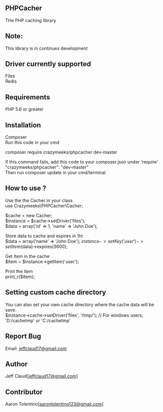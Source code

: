 ## PHPCacher
THe PHP caching library

## Note:
This library is in continues development

## Driver currently supported
Files  
Redis  

## Requirements
PHP 5.6 or greater

## Installation
Composer  
Run this code in your cmd  

composer require crazymeeks/phpcacher dev-master  
  
If this command fails, add this code to your composer.json under 'require'  
"crazymeeks/phpcacher": "dev-master"  
Then run composer update in your cmd/terminal

## How to use ?
Use the the Cacher in your class  
use Crazymeeks\PHPCacher\Cacher;

$cache = new Cacher;  
$instance = $cache->setDriver('files');  
$data = array('id' => 1, 'name' => 'John Doe');  
  
Store data to cache and expires in 1hr  
$data = array('name' => 'John Doe');
$instance->setKey('user')->setItem($data)->expires(3600);  
  
Get Item in the cache  
$item = $instance->getItem('user');  
  
Print the item  
print_r($item);

## Setting custom cache directory
You can also set your own cache directory where the cache data will be save.  
$instance->cache->setDriver('files', '/tmp/'); // For windows users, 'D:/cachetmp' or 'C:/cachetmp'  

## Report Bug
Email: jeffclaud17@gmail.com

## Author
Jeff Claud[jeffclaud17@gmail.com]

## Contributor
Aaron Tolentino[aarontolentino123@gmail.com]